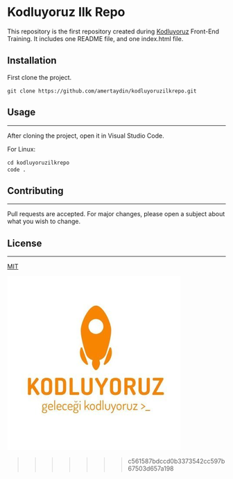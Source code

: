 # Kodluyoruz Ilk Repo
This repository is the first repository created during [Kodluyoruz](https://www.kodluyoruz.org) Front-End Training. It includes one README file, and one index.html file.

## Installation

First clone the project. 

```
git clone https://github.com/amertaydin/kodluyoruzilkrepo.git
```

## Usage
---
After cloning the project, open it in Visual Studio Code.

For Linux:

```
cd kodluyoruzilkrepo
code .
```

## Contributing
---
Pull requests are accepted. For major changes, please open a subject about what you wish to change.

## License
---
[MIT](https://choosealicense.com/licenses/mit/)

![Kodluyoruz Logo](https://raw.githubusercontent.com/Kodluyoruz/taskforce/git/git/markdown-nedir-nasil-kullaniriz-/figures/kodluyoruz_logo.jpg)
>>>>>>> c561587bdccd0b3373542cc597b67503d657a198

